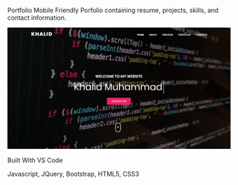 Portfolio
Mobile Friendly Porfolio containing resume, projects, skills, and contact information.

![](rsz_screen_shot_2020-05-10_at_52957_pm.png)



Built With
VS Code

Javascript, JQuery, Bootstrap, HTML5, CSS3

